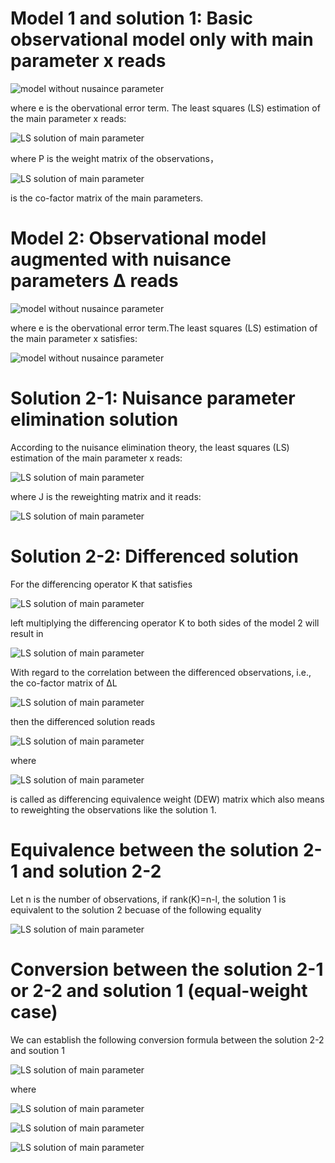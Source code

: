 Model 1 and solution 1: Basic observational model only with main parameter x reads
====================

![model without nusaince parameter](https://latex.codecogs.com/svg.image?L\text{=}A{{X}_{1}}+e_L)

where e is the obervational error term. The least squares (LS) estimation of the main parameter x reads:

![LS solution of main parameter](https://latex.codecogs.com/svg.image?\hat{X}_o=({A^TP_{e_L}A})^{-1}A^TP_{e_L}L)

where P is the weight matrix of the observations，

![LS solution of main parameter](https://latex.codecogs.com/svg.image?Q_{\hat{X}_o}=(A_TA)^{-1})

is the co-factor matrix of the main parameters.

Model 2: Observational model augmented with nuisance parameters Δ reads
====================
![model without nusaince parameter](https://latex.codecogs.com/svg.image?L\text{=}A{{X}_{2}}+Z\Delta+e_L)

where e is the obervational error term.The least squares (LS) estimation of the main parameter x satisfies:

![model without nusaince parameter](https://latex.codecogs.com/svg.image?\begin{bmatrix}A^TP_{e_L}A&A^TP_{e_L}Z\\\\Z^TP_{e_L}A&Z^TP_{e_L}Z\\\\\end{bmatrix}=\begin{pmatrix}\hat{X_u}\\\\\hat{\Delta}\\\\\end{pmatrix}=\begin{bmatrix}A^TP_{e_L}L\\\\Z^TP_{e_L}L\end{bmatrix})

Solution 2-1: Nuisance parameter elimination solution
====================
According to the nuisance elimination theory, the least squares (LS) estimation of the main parameter x reads:

![LS solution of main parameter](https://latex.codecogs.com/svg.image?{\mathbf{\hat{X}}}_{u}\mathbf{=}{{\left[{{\mathbf{A}}^{T}}J\mathbf{A}\right]}^{-1}}{{\mathbf{A}}^{T}}J\mathbf{L})

where J is the reweighting matrix and it reads:

![LS solution of main parameter](https://latex.codecogs.com/svg.image?J\text{=}\left[P_{{{\varepsilon}_{L}}}^{{}}-P_{{{\varepsilon}_{L}}}^{{}}Z{{({{Z}^{T}}P_{{{\varepsilon}_{L}}}^{{}}Z)}^{-1}}{{Z}^{T}}P_{{{\varepsilon}_{L}}}^{{}}\right])

Solution 2-2: Differenced solution
====================
For the differencing operator K that satisfies

![LS solution of main parameter](https://latex.codecogs.com/svg.image?K^TZ=0)

left multiplying the differencing operator K to both sides of the model 2 will result in

![LS solution of main parameter](https://latex.codecogs.com/svg.image?\Delta_L=K^TL=K^TAX+K^Te_L)

With regard to the correlation between the differenced observations, i.e., the co-factor matrix of ΔL

![LS solution of main parameter](https://latex.codecogs.com/svg.image?K^TP_{e_L}^{-1}K)

then the differenced solution reads

![LS solution of main parameter](https://latex.codecogs.com/svg.image?\hat{X}_d=(A^T\widehat{P}_{e_L}A)^{-1}A\widehat{P}_{e_L}L)

where

![LS solution of main parameter](https://latex.codecogs.com/svg.image?\widehat{P}_{e_L}=K(K^TP_{e_L}^{-1}K)^{-1}K^T)

is called as differencing equivalence weight (DEW) matrix which also means to reweighting the observations like the solution 1. 

Equivalence between the solution 2-1 and solution 2-2
====================
Let n is the number of observations, if rank(K)=n-l, the solution 1 is equivalent to the solution 2 becuase of the following equality

![LS solution of main parameter](https://latex.codecogs.com/svg.image?J=\widehat{P}_{e_L})


Conversion between the solution 2-1 or 2-2 and solution 1  (equal-weight case)
====================
We can establish the following conversion formula between the solution 2-2 and soution 1

![LS solution of main parameter](https://latex.codecogs.com/svg.image?\hat{X}_d=\hat{X}_o-k_1k_2Q_{\hat{X}_o}\bar{a}^T)

where

![LS solution of main parameter](https://latex.codecogs.com/svg.image?k_1=(n-\bar{a}Q_{\hat{X}_o}\bar{a}^T)^{-1})

![LS solution of main parameter](https://latex.codecogs.com/svg.image?k_2=\sum_{i=1}^{n}V_i_o)

![LS solution of main parameter](https://latex.codecogs.com/svg.image?\bar{a}=\begin{pmatrix}\sum_{i=1}^{n}a_i_1&\sum_{i=1}^{n}a_i_2&...&\sum_{i=1}^{n}a_i_{m-1}\\\\\end{pmatrix})
